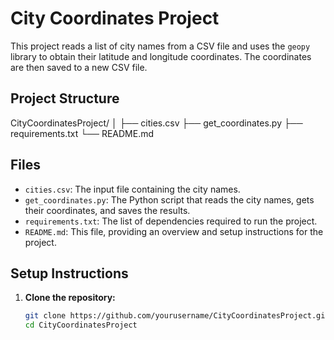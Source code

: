 # City Coordinates Project

This project reads a list of city names from a CSV file and uses the `geopy` library to obtain their latitude and longitude coordinates. The coordinates are then saved to a new CSV file.

## Project Structure

CityCoordinatesProject/
│
├── cities.csv
├── get_coordinates.py
├── requirements.txt
└── README.md


## Files

- `cities.csv`: The input file containing the city names.
- `get_coordinates.py`: The Python script that reads the city names, gets their coordinates, and saves the results.
- `requirements.txt`: The list of dependencies required to run the project.
- `README.md`: This file, providing an overview and setup instructions for the project.

## Setup Instructions

1. **Clone the repository:**

   ```sh
   git clone https://github.com/yourusername/CityCoordinatesProject.git
   cd CityCoordinatesProject
